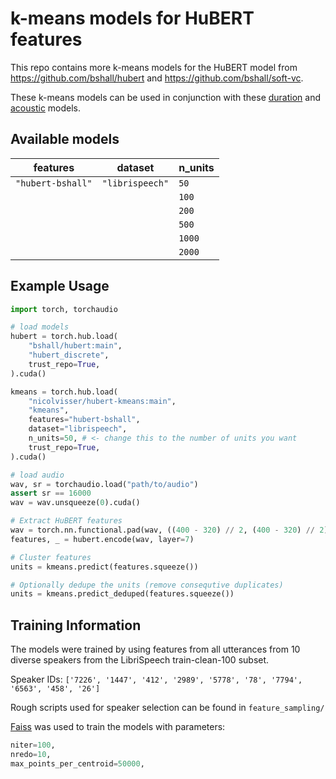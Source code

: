# k-means models for HuBERT features

This repo contains more k-means models for the HuBERT model from https://github.com/bshall/hubert and https://github.com/bshall/soft-vc.

These k-means models can be used in conjunction with these [duration](https://github.com/nicolvisser/duration-predictor) and [acoustic](https://github.com/nicolvisser/acoustic-model) models.

## Available models

| features          | dataset         | n_units |
| ----------------- | --------------- | ------- |
| `"hubert-bshall"` | `"librispeech"` | `50`    |
|                   |                 | `100`   |
|                   |                 | `200`   |
|                   |                 | `500`   |
|                   |                 | `1000`  |
|                   |                 | `2000`  |

## Example Usage

```python
import torch, torchaudio

# load models
hubert = torch.hub.load(
    "bshall/hubert:main",
    "hubert_discrete",
    trust_repo=True,
).cuda()

kmeans = torch.hub.load(
    "nicolvisser/hubert-kmeans:main",
    "kmeans",
    features="hubert-bshall",
    dataset="librispeech",
    n_units=50, # <- change this to the number of units you want
    trust_repo=True,
).cuda()

# load audio
wav, sr = torchaudio.load("path/to/audio")
assert sr == 16000
wav = wav.unsqueeze(0).cuda()

# Extract HuBERT features
wav = torch.nn.functional.pad(wav, ((400 - 320) // 2, (400 - 320) // 2))
features, _ = hubert.encode(wav, layer=7)

# Cluster features
units = kmeans.predict(features.squeeze())

# Optionally dedupe the units (remove consequtive duplicates)
units = kmeans.predict_deduped(features.squeeze())

```

## Training Information

The models were trained by using features from all utterances from 10 diverse speakers from the LibriSpeech train-clean-100 subset.

Speaker IDs: `['7226', '1447', '412', '2989', '5778', '78', '7794', '6563', '458', '26']`

Rough scripts used for speaker selection can be found in `feature_sampling/`

[Faiss](https://github.com/facebookresearch/faiss) was used to train the models with parameters:

```python
niter=100,
nredo=10,
max_points_per_centroid=50000,
```

